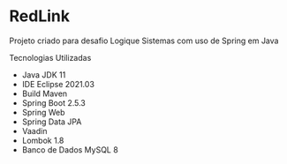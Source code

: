 # RedLink
Projeto criado para desafio Logique Sistemas com uso de Spring em Java

Tecnologias Utilizadas
- Java JDK 11
- IDE Eclipse 2021.03
- Build Maven
- Spring Boot 2.5.3
- Spring Web
- Spring Data JPA
- Vaadin
- Lombok 1.8
- Banco de Dados MySQL 8
